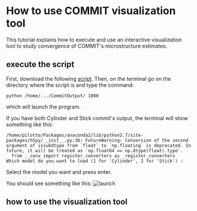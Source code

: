 # How to use COMMIT visualization tool

This tutorial explains how to execute and use an interactive visualization tool to study convergence of COMMIT's microstructure estimates.

## execute the script

First, download the following [script](https://github.com/LorisPilotto/COMMIT/tree/master/doc/tutorials/visualizationTool/script.py).
Then, on the terminal go on the directory where the script is and type the command:

```
python /home/.../CommitOutput/ 1000
```
which will launch the program.


If you have both Cylinder and Stick commit's output, the terminal will show something like this:
```
/home/pilotto/Packages/anaconda2/lib/python2.7/site-packages/h5py/__init__.py:36: FutureWarning: Conversion of the second argument of issubdtype from `float` to `np.floating` is deprecated. In future, it will be treated as `np.float64 == np.dtype(float).type`.
  from ._conv import register_converters as _register_converters
Which model do you want to load (1 for 'Cylinder', 2 for 'Stick') : 
```
Select the model you want and press enter.

You should see something like this:
![launch](https://github.com/LorisPilotto/COMMIT/tree/master/doc/tutorials/visualizationTool/launch.png)
## how to use the visualization tool


